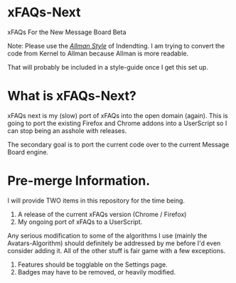 # xFAQs-Next
xFAQs For the New Message Board Beta

Note: Please use the *[Allman Style](http://en.wikipedia.org/wiki/Indent_style#Allman_style)* of Indendting.
I am trying to convert the code from Kernel to Allman because Allman is more readable.

That will probably be included in a style-guide once I get this set up.

# What is xFAQs-Next?

xFAQs next is my (slow) port of xFAQs into the open domain (again). This is going to port the existing Firefox and Chrome addons into a UserScript so I can stop being an asshole with releases.

The secondary goal is to port the current code over to the current Message Board engine.

# Pre-merge Information.

I will provide TWO items in this repository for the time being.

1. A release of the current xFAQs version (Chrome / Firefox)
2. My ongoing port of xFAQs to a UserScript.

Any serious modification to some of the algorithms I use (mainly the Avatars-Algorithm) should definitely be addressed by me before I'd even consider adding it. All of the other stuff is fair game with a few exceptions.

1. Features should be togglable on the Settings page.
2. Badges may have to be removed, or heavily modified.
